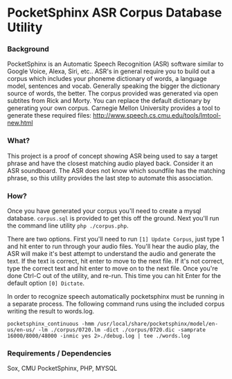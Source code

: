 # PocketSphinx ASR Corpus Database Utility

### Background

PocketSphinx is an Automatic Speech Recognition (ASR) software similar to Google Voice, Alexa, Siri, etc.. ASR's in general require you to build out a corpus which includes your phoneme dictionary of words, a language model, sentences and vocab. Generally speaking the bigger the dictionary source of words, the better. The corpus provided was generated via open subtites from Rick and Morty. You can replace the default dictionary by generating your own corpus. Carnegie Mellon University provides a tool to generate these required files:
http://www.speech.cs.cmu.edu/tools/lmtool-new.html


### What?

This project is a proof of concept showing ASR being used to say a target phrase and have the closest matching audio played back. Consider it an ASR soundboard. The ASR does not know which soundfile has the matching phrase, so this utility provides the last step to automate this association.

### How?

Once you have generated your corpus you'll need to create a mysql database. `corpus.sql` is provided to get this off the ground. Next you'll run the command line utility `php ./corpus.php`.

There are two options. First you'll need to run `[1] Update Corpus`, just type 1 and hit enter to run through your audio files. You'll hear the audio play, the ASR will make it's best attempt to understand the audio and generate the text. If the text is correct, hit enter to move to the next file. If it's not correct, type the correct text and hit enter to move on to the next file. Once you're done Ctrl-C out of the utility, and re-run. This time you can hit Enter for the default option `[0] Dictate`.

In order to recognize speech automatically pocketsphinx must be running in a separate process. The following command runs using the included corpus writing the result to words.log.

`pocketsphinx_continuous -hmm /usr/local/share/pocketsphinx/model/en-us/en-us/ -lm ./corpus/0720.lm -dict ./corpus/0720.dic -samprate 16000/8000/48000 -inmic yes 2>./debug.log | tee ./words.log`


### Requirements / Dependencies

Sox, CMU PocketSphinx, PHP, MYSQL